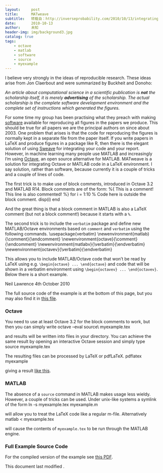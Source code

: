 ```yaml
---
layout:     post
title:      MATweave
subtitle:   转载自：http://inverseprobability.com/2010/10/13/integrating-matlaboctave-in-latex
date:       2010-10-13
author:     未知
header-img: img/background3.jpg
catalog: true
tags:
    - octave
    - matlab
    - software
    - source
    - myexample
---
```


I believe very strongly in the ideas of reproducible research. These ideas arise from Jon Claerbout and were summarized by Buckheit and Donoho:

*An article about computational science in a scientific publication is **not** the scholarship itself, it is merely **advertising** of the scholarship. The actual scholarship is the complete software development environment and the complete set of instructions which generated the figures.*

For some time my group has been practising what they preach with making [software](http://inverseprobability.com/2010/10/13/software.shtml) available for reproducing all figures in the papers we produce. This should be true for all papers we are the principal authors on since about 2003. One problem that arises is that the code for reproducing the figures is normally kept in a separate file from the paper itself. If you write papers in LaTeX and produce figures in a package like R, then there is the elegant solution of using [Sweave](http://www.stat.uni-muenchen.de/~leisch/Sweave) for integrating your code and your report. However, in machine learning many people use MATLAB and increasingly I’m using [Octave](http://www.gnu.org/software/octave), an open source alternative for MATLAB. MATweave is a solution for integrating Octave or MATLAB code in a LaTeX environment. I say solution, rather than software, because currently it is a couple of tricks and a couple of lines of code.


The first trick is to make use of block comments, introduced in Octave 3.2 and MATLAB R14. Block comments are of the form:
%{ This is a comment! 
This line is also commented! 
%} 
for i = 1:10 % Code here is outside the block comment. 
 disp(i) 
end 
 
And the great thing is that a block comment in MATLAB is also a LaTeX comment (but not a block comment!) because it starts with a `%`.


The second trick is to include the `verbatim` package and define new MATLAB/Octave environments based on `comment` and `verbatim` using the following commands.
\usepackage{verbatim}
\newenvironment{matlab}{\comment}{\endcomment} 
\newenvironment{octave}{\comment}{\endcomment} 
\newenvironment{matlabv}{\verbatim}{\endverbatim} 
\newenvironment{octavev}{\verbatim}{\endverbatim} 
 
This allows you to include MATLAB/Octave code that won’t be read by LaTeX using e.g. `\begin{octave} ... \end{octave}` and code that will be shown in a verbatim environment using `\begin{octavev} ... \end{octavev}`. Below there is a short example.


Neil Lawrence
4th October 2010

The full source code of the example is at the bottom of this page, but you may also find it in [this file](http://inverseprobability.com/assets/myexample.tex).

### Octave

You need to use at least Octave 3.2 for the block comments to work, but then you can simply write
 octave –eval source\ myexample.tex

and results will be written into files in your directory. You can achieve the same result by opening an interactive Octave session and simply type
 source myexample.tex

The resulting files can be processed by LaTeX or pdfLaTeX.
 pdflatex myexample

giving a result [like this](http://inverseprobability.com/assets/myexample.pdf).

### MATLAB

The absence of a `source` command in MATLAB makes usage less wieldy. However, a couple of tricks can be used. Under unix-like systems a symlink of the form
 ln -s myexample.tex myexample.m

will allow you to treat the LaTeX code like a regular m-file. Alternatively
 matlab < myexample.tex

will cause the contents of `myexample.tex` to be run through the MATLAB engine.

### Full Example Source Code

For the compiled version of the example see [this PDF](http://inverseprobability.com/assets/myexample.pdf).

This document last modified .
